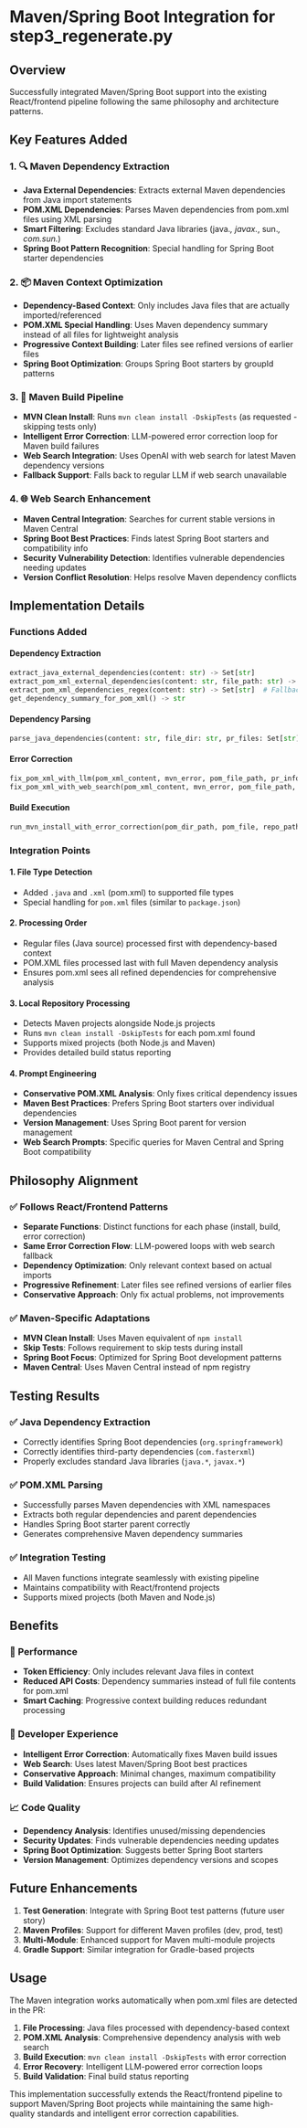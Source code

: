 # Maven/Spring Boot Integration for step3_regenerate.py

## Overview
Successfully integrated Maven/Spring Boot support into the existing React/frontend pipeline following the same philosophy and architecture patterns.

## Key Features Added

### 1. 🔍 Maven Dependency Extraction
- **Java External Dependencies**: Extracts external Maven dependencies from Java import statements
- **POM.XML Dependencies**: Parses Maven dependencies from pom.xml files using XML parsing
- **Smart Filtering**: Excludes standard Java libraries (java.*, javax.*, sun.*, com.sun.*)
- **Spring Boot Pattern Recognition**: Special handling for Spring Boot starter dependencies

### 2. 📦 Maven Context Optimization  
- **Dependency-Based Context**: Only includes Java files that are actually imported/referenced
- **POM.XML Special Handling**: Uses Maven dependency summary instead of all files for lightweight analysis
- **Progressive Context Building**: Later files see refined versions of earlier files
- **Spring Boot Optimization**: Groups Spring Boot starters by groupId patterns

### 3. 🔧 Maven Build Pipeline
- **MVN Clean Install**: Runs `mvn clean install -DskipTests` (as requested - skipping tests only)
- **Intelligent Error Correction**: LLM-powered error correction loop for Maven build failures
- **Web Search Integration**: Uses OpenAI with web search for latest Maven dependency versions
- **Fallback Support**: Falls back to regular LLM if web search unavailable

### 4. 🌐 Web Search Enhancement
- **Maven Central Integration**: Searches for current stable versions in Maven Central
- **Spring Boot Best Practices**: Finds latest Spring Boot starters and compatibility info
- **Security Vulnerability Detection**: Identifies vulnerable dependencies needing updates
- **Version Conflict Resolution**: Helps resolve Maven dependency conflicts

## Implementation Details

### Functions Added

#### Dependency Extraction
```python
extract_java_external_dependencies(content: str) -> Set[str]
extract_pom_xml_external_dependencies(content: str, file_path: str) -> Set[str] 
extract_pom_xml_dependencies_regex(content: str) -> Set[str]  # Fallback
get_dependency_summary_for_pom_xml() -> str
```

#### Dependency Parsing  
```python
parse_java_dependencies(content: str, file_dir: str, pr_files: Set[str]) -> Set[str]
```

#### Error Correction
```python
fix_pom_xml_with_llm(pom_xml_content, mvn_error, pom_file_path, pr_info)
fix_pom_xml_with_web_search(pom_xml_content, mvn_error, pom_file_path, pr_info)
```

#### Build Execution
```python
run_mvn_install_with_error_correction(pom_dir_path, pom_file, repo_path, regenerated_files, pr_info)
```

### Integration Points

#### 1. File Type Detection
- Added `.java` and `.xml` (pom.xml) to supported file types
- Special handling for `pom.xml` files (similar to `package.json`)

#### 2. Processing Order
- Regular files (Java source) processed first with dependency-based context
- POM.XML files processed last with full Maven dependency analysis
- Ensures pom.xml sees all refined dependencies for comprehensive analysis

#### 3. Local Repository Processing
- Detects Maven projects alongside Node.js projects
- Runs `mvn clean install -DskipTests` for each pom.xml found
- Supports mixed projects (both Node.js and Maven)
- Provides detailed build status reporting

#### 4. Prompt Engineering
- **Conservative POM.XML Analysis**: Only fixes critical dependency issues
- **Maven Best Practices**: Prefers Spring Boot starters over individual dependencies
- **Version Management**: Uses Spring Boot parent for version management
- **Web Search Prompts**: Specific queries for Maven Central and Spring Boot compatibility

## Philosophy Alignment

### ✅ Follows React/Frontend Patterns
- **Separate Functions**: Distinct functions for each phase (install, build, error correction)
- **Same Error Correction Flow**: LLM-powered loops with web search fallback
- **Dependency Optimization**: Only relevant context based on actual imports
- **Progressive Refinement**: Later files see refined versions of earlier files
- **Conservative Approach**: Only fix actual problems, not improvements

### ✅ Maven-Specific Adaptations
- **MVN Clean Install**: Uses Maven equivalent of `npm install` 
- **Skip Tests**: Follows requirement to skip tests during install
- **Spring Boot Focus**: Optimized for Spring Boot development patterns
- **Maven Central**: Uses Maven Central instead of npm registry

## Testing Results

### ✅ Java Dependency Extraction
- Correctly identifies Spring Boot dependencies (`org.springframework`)
- Correctly identifies third-party dependencies (`com.fasterxml`)
- Properly excludes standard Java libraries (`java.*`, `javax.*`)

### ✅ POM.XML Parsing
- Successfully parses Maven dependencies with XML namespaces
- Extracts both regular dependencies and parent dependencies
- Handles Spring Boot starter parent correctly
- Generates comprehensive Maven dependency summaries

### ✅ Integration Testing
- All Maven functions integrate seamlessly with existing pipeline
- Maintains compatibility with React/frontend projects
- Supports mixed projects (both Maven and Node.js)

## Benefits

### 🚀 Performance
- **Token Efficiency**: Only includes relevant Java files in context
- **Reduced API Costs**: Dependency summaries instead of full file contents for pom.xml
- **Smart Caching**: Progressive context building reduces redundant processing

### 🔧 Developer Experience  
- **Intelligent Error Correction**: Automatically fixes Maven build issues
- **Web Search**: Uses latest Maven/Spring Boot best practices
- **Conservative Approach**: Minimal changes, maximum compatibility
- **Build Validation**: Ensures projects can build after AI refinement

### 📈 Code Quality
- **Dependency Analysis**: Identifies unused/missing dependencies
- **Security Updates**: Finds vulnerable dependencies needing updates
- **Spring Boot Optimization**: Suggests better Spring Boot starters
- **Version Management**: Optimizes dependency versions and scopes

## Future Enhancements

1. **Test Generation**: Integrate with Spring Boot test patterns (future user story)
2. **Maven Profiles**: Support for different Maven profiles (dev, prod, test)
3. **Multi-Module**: Enhanced support for Maven multi-module projects
4. **Gradle Support**: Similar integration for Gradle-based projects

## Usage

The Maven integration works automatically when pom.xml files are detected in the PR:

1. **File Processing**: Java files processed with dependency-based context
2. **POM.XML Analysis**: Comprehensive dependency analysis with web search
3. **Build Execution**: `mvn clean install -DskipTests` with error correction
4. **Error Recovery**: Intelligent LLM-powered error correction loops
5. **Build Validation**: Final build status reporting

This implementation successfully extends the React/frontend pipeline to support Maven/Spring Boot projects while maintaining the same high-quality standards and intelligent error correction capabilities. 